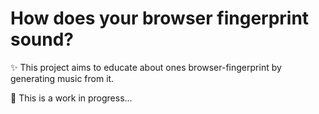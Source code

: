 # How does your browser fingerprint sound?

✨ This project aims to educate about ones browser-fingerprint by generating music from it.

🔧 This is a work in progress...
